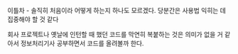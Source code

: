 이틀차 - 솔직히 처음이라 어떻게 하는지 하나도 모르겠다.
당분간은 사용법 익히는 데 집중해야 할 것 같다

회사 프로젝트나 옛날에 인턴할 때 했던 코드를 막연히 복붙하는 것은 의미가 없을 거 같아서
정보처리기사 공부하면서 코드를 올려볼까 한다.
